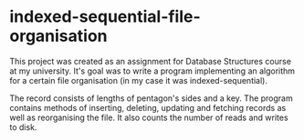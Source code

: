 # indexed-sequential-file-organisation

This project was created as an assignment for Database Structures course at my university.
It's goal was to write a program implementing an algorithm for a certain file organisation (in my case it was indexed-sequential).

The record consists of lengths of pentagon's sides and a key.
The program contains methods of inserting, deleting, updating and fetching records as well as reorganising the file.
It also counts the number of reads and writes to disk.
